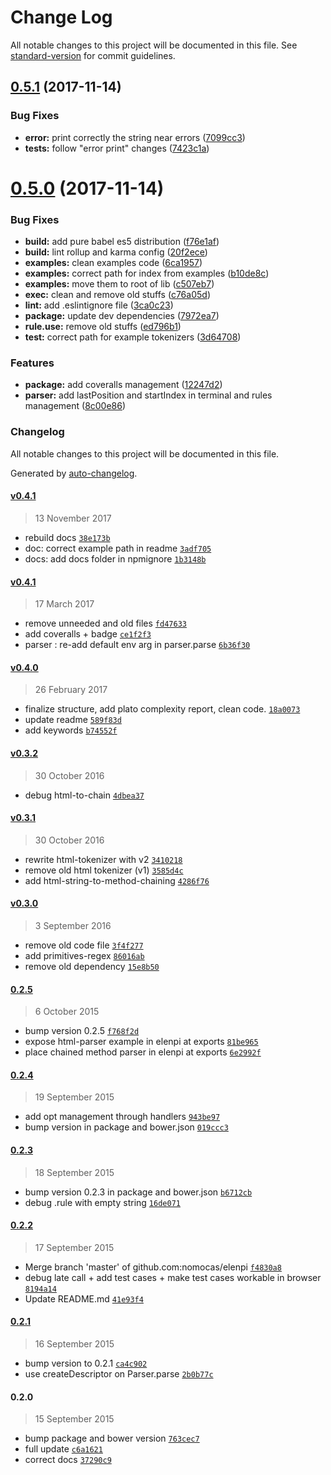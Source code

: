 # Change Log

All notable changes to this project will be documented in this file. See [standard-version](https://github.com/conventional-changelog/standard-version) for commit guidelines.

<a name="0.5.1"></a>
## [0.5.1](https://github.com/nomocas/elenpi/compare/v0.5.0...v0.5.1) (2017-11-14)


### Bug Fixes

* **error:** print correctly the string near errors ([7099cc3](https://github.com/nomocas/elenpi/commit/7099cc3))
* **tests:** follow "error print" changes ([7423c1a](https://github.com/nomocas/elenpi/commit/7423c1a))



<a name="0.5.0"></a>
# [0.5.0](https://github.com/nomocas/elenpi/compare/v0.4.1...v0.5.0) (2017-11-14)


### Bug Fixes

* **build:** add pure babel es5 distribution ([f76e1af](https://github.com/nomocas/elenpi/commit/f76e1af))
* **build:** lint rollup and karma config ([20f2ece](https://github.com/nomocas/elenpi/commit/20f2ece))
* **examples:** clean examples code ([6ca1957](https://github.com/nomocas/elenpi/commit/6ca1957))
* **examples:** correct path for index from examples ([b10de8c](https://github.com/nomocas/elenpi/commit/b10de8c))
* **examples:** move them to root of lib ([c507eb7](https://github.com/nomocas/elenpi/commit/c507eb7))
* **exec:** clean and remove old stuffs ([c76a05d](https://github.com/nomocas/elenpi/commit/c76a05d))
* **lint:** add .eslintignore file ([3ca0c23](https://github.com/nomocas/elenpi/commit/3ca0c23))
* **package:** update dev dependencies ([7972ea7](https://github.com/nomocas/elenpi/commit/7972ea7))
* **rule.use:** remove old stuffs ([ed796b1](https://github.com/nomocas/elenpi/commit/ed796b1))
* **test:** correct path for example tokenizers ([3d64708](https://github.com/nomocas/elenpi/commit/3d64708))


### Features

* **package:** add coveralls management ([12247d2](https://github.com/nomocas/elenpi/commit/12247d2))
* **parser:** add lastPosition and startIndex in terminal and rules management ([8c00e86](https://github.com/nomocas/elenpi/commit/8c00e86))



### Changelog
All notable changes to this project will be documented in this file.

Generated by [auto-changelog](https://github.com/CookPete/auto-changelog).

#### [v0.4.1](https://github.com/nomocas/elenpi/compare/v0.4.1...v0.4.1)
> 13 November 2017
- rebuild docs [`38e173b`](https://github.com/nomocas/elenpi/commit/38e173b770e4ba8271f83b8d15d1f86dfa1741f9)
- doc: correct example path in readme [`3adf705`](https://github.com/nomocas/elenpi/commit/3adf705723300914f3582fd49b62129300a5c7ef)
- docs: add docs folder in npmignore [`1b3148b`](https://github.com/nomocas/elenpi/commit/1b3148b8a6ea354be5a73d4d007eb41c316b9dde)

#### [v0.4.1](https://github.com/nomocas/elenpi/compare/v0.4.0...v0.4.1)
> 17 March 2017
- remove unneeded and old files [`fd47633`](https://github.com/nomocas/elenpi/commit/fd4763374eb832e3b976a09a4dddc17a35872b36)
- add coveralls + badge [`ce1f2f3`](https://github.com/nomocas/elenpi/commit/ce1f2f362f375086d678a4e8c8a05d759fbe361c)
- parser : re-add default env arg in parser.parse [`6b36f30`](https://github.com/nomocas/elenpi/commit/6b36f3004d8daff474812080b49360270cbf0aab)

#### [v0.4.0](https://github.com/nomocas/elenpi/compare/v0.3.2...v0.4.0)
> 26 February 2017
- finalize structure, add plato complexity report, clean code. [`18a0073`](https://github.com/nomocas/elenpi/commit/18a00732ad5df640b898504b850ab2be0d464e3b)
- update readme [`589f83d`](https://github.com/nomocas/elenpi/commit/589f83d1679b037b0b3063b4e224fe8c274fe7bc)
- add keywords [`b74552f`](https://github.com/nomocas/elenpi/commit/b74552fdb72e34be6bc1f5ce0a4778bfd7394f8c)

#### [v0.3.2](https://github.com/nomocas/elenpi/compare/v0.3.1...v0.3.2)
> 30 October 2016
- debug html-to-chain [`4dbea37`](https://github.com/nomocas/elenpi/commit/4dbea3768107842e820aed4e85a5f9652d946ad2)

#### [v0.3.1](https://github.com/nomocas/elenpi/compare/v0.3.0...v0.3.1)
> 30 October 2016
- rewrite html-tokenizer with v2 [`3410218`](https://github.com/nomocas/elenpi/commit/34102180e970d5deb66c57d7e14c7f4c3200b68d)
- remove old html tokenizer (v1) [`3585d4c`](https://github.com/nomocas/elenpi/commit/3585d4c42c0fab90d72b822ab72236cf0c80af51)
- add html-string-to-method-chaining [`4286f76`](https://github.com/nomocas/elenpi/commit/4286f76254a8cdf6c3357060c24a0269ee23aac9)

#### [v0.3.0](https://github.com/nomocas/elenpi/compare/0.2.5...v0.3.0)
> 3 September 2016
- remove old code file [`3f4f277`](https://github.com/nomocas/elenpi/commit/3f4f277c8afea63ad4e4fb1a1edfa470b0b145b3)
- add primitives-regex [`86016ab`](https://github.com/nomocas/elenpi/commit/86016aba9b487cfd4ee84f9e6b6d7fed4f81ba5f)
- remove old dependency [`15e8b50`](https://github.com/nomocas/elenpi/commit/15e8b5083e8baef0168464b653f706f00d2b8649)

#### [0.2.5](https://github.com/nomocas/elenpi/compare/0.2.4...0.2.5)
> 6 October 2015
- bump version 0.2.5 [`f768f2d`](https://github.com/nomocas/elenpi/commit/f768f2d9831356bbea288f53b55cf5820b9b0d41)
- expose html-parser example in elenpi at exports [`81be965`](https://github.com/nomocas/elenpi/commit/81be965b1ebc93660682aa4f285f0eeb59189d12)
- place chained method parser in elenpi at exports [`6e2992f`](https://github.com/nomocas/elenpi/commit/6e2992ff150852c6c7f721b02683aba96a3a3f6e)

#### [0.2.4](https://github.com/nomocas/elenpi/compare/0.2.3...0.2.4)
> 19 September 2015
- add opt management through handlers [`943be97`](https://github.com/nomocas/elenpi/commit/943be97aacd228c18e9542ba2daa2d391ee4b368)
- bump version in package and bower.json [`019ccc3`](https://github.com/nomocas/elenpi/commit/019ccc35cb0198ed1d6b2064ed926f4799e96a2c)

#### [0.2.3](https://github.com/nomocas/elenpi/compare/0.2.2...0.2.3)
> 18 September 2015
- bump version 0.2.3 in package and bower.json [`b6712cb`](https://github.com/nomocas/elenpi/commit/b6712cbf7f928ae329a624c891dfc35e70cb25a9)
- debug .rule with empty string [`16de071`](https://github.com/nomocas/elenpi/commit/16de071992080eadbf6168b445c175560ebd0dbe)

#### [0.2.2](https://github.com/nomocas/elenpi/compare/0.2.1...0.2.2)
> 17 September 2015
- Merge branch &#x27;master&#x27; of github.com:nomocas/elenpi [`f4830a8`](https://github.com/nomocas/elenpi/commit/f4830a899454328d9b81bccce20e1539d6397c36)
- debug late call + add test cases + make test cases workable in browser [`8194a14`](https://github.com/nomocas/elenpi/commit/8194a14fce16f71bc6af440678fbe709a127aef5)
- Update README.md [`41e93f4`](https://github.com/nomocas/elenpi/commit/41e93f4d8cb3f873f4cf871d600f7115e0ea0701)

#### [0.2.1](https://github.com/nomocas/elenpi/compare/0.2.0...0.2.1)
> 16 September 2015
- bump version to 0.2.1 [`ca4c902`](https://github.com/nomocas/elenpi/commit/ca4c902cfb90284c38fd1a7d3340a30c69fe7437)
- use createDescriptor on Parser.parse [`2b0b77c`](https://github.com/nomocas/elenpi/commit/2b0b77cc4126da0030ed82ffad383aa52fa4c223)

#### 0.2.0
> 15 September 2015
- bump package and bower version [`763cec7`](https://github.com/nomocas/elenpi/commit/763cec7ce2804349d32c89068df4c98e29896550)
- full update [`c6a1621`](https://github.com/nomocas/elenpi/commit/c6a1621278d260a44b290454eec22933cfc9e5b3)
- correct docs [`37290c9`](https://github.com/nomocas/elenpi/commit/37290c90f8c414034ec1e075946c3693768bfc04)
